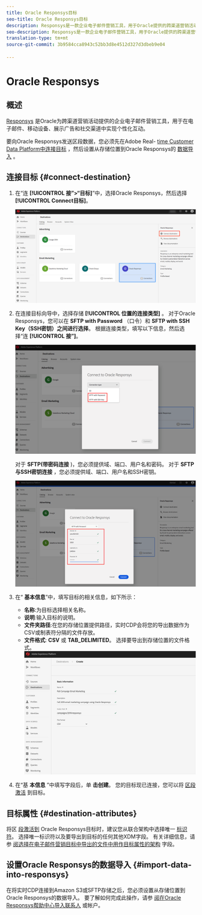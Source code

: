 ```yaml
---
title: Oracle Responsys目标
seo-title: Oracle Responsys目标
description: Responsys是一款企业电子邮件营销工具，用于Oracle提供的跨渠道营销活动，用于在电子邮件、移动设备、展示广告和社交渠道之间实现个性化互动。
seo-description: Responsys是一款企业电子邮件营销工具，用于Oracle提供的跨渠道营销活动，用于在电子邮件、移动设备、展示广告和社交渠道之间实现个性化互动。
translation-type: tm+mt
source-git-commit: 3b9584cca8943c52bb3d8e4512d327d3dbeb9e04

---
```



# Oracle Responsys

## 概述

[Responsys](https://www.oracle.com/marketingcloud/products/cross-channel-orchestration/) 是Oracle为跨渠道营销活动提供的企业电子邮件营销工具，用于在电子邮件、移动设备、展示广告和社交渠道中实现个性化互动。

要向Oracle Responsys发送区段数据，您必须先在Adobe Real- [time Customer Data Platform中连接目标](#connect-destination) ，然后设置从存储位置到Oracle Responsys的 [数据导入](#import-data-into-responsys) 。

## 连接目标 {#connect-destination}

1. 在“连 **[!UICONTROL 接”>“目标]**”中，选择Oracle Responsys，然后选择 **[!UICONTROL Connect目标]**。

   ![连接到Responsys](/help/rtcdp/destinations/assets/connect-oracle-responsys.png)

1. 在连接目标向导中，选择存储 **[!UICONTROL 位置的连接类型]** 。 对于Oracle Responsys，您可以在 **SFTP with Password** （口令）和 **SFTP with SSH Key（SSH密钥）之间进行选择**。 根据连接类型，填写以下信息，然后选择“连 **[!UICONTROL 接”]**。

   ![设置Responsys向导](/help/rtcdp/destinations/assets/responsys-wizard.png)

   对于 **SFTP(带密码连接** )，您必须提供域、端口、用户名和密码。
对于 **SFTP与SSH密钥连接** ，您必须提供域、端口、用户名和SSH密钥。

   ![填写Responsys信息](/help/rtcdp/destinations/assets/responsys-step2.png)

1. 在“ **基本信息**”中，填写目标的相关信息，如下所示：
   * **名称**:为目标选择相关名称。
   * **说明**:输入目标的说明。
   * **文件夹路径**:在您的存储位置提供路径，实时CDP会将您的导出数据作为CSV或制表符分隔的文件存放。
   * **文件格式**: **CSV** 或 **TAB_DELIMITED**。 选择要导出到存储位置的文件格式。
   ![Responsys基本信息](/help/rtcdp/destinations/assets/responsys-basic-information.png)

1. 在“基 **本信息** ”中填写字段后，单 **击创建**。 您的目标现已连接，您可以将 [区段激活](/help/rtcdp/destinations/activate-destinations.md) 到目标。

## 目标属性 {#destination-attributes}

将区 [段激活到](/help/rtcdp/destinations/activate-destinations.md) Oracle Responsys目标时，建议您从联合架构中选择唯一 [标识符](https://www.adobe.io/apis/experienceplatform/home/profile-identity-segmentation/profile-identity-segmentation-services.html#!api-specification/markdown/narrative/technical_overview/unified_profile_architectural_overview/unified_profile_architectural_overview.md)。 选择唯一标识符以及要导出到目标的任何其他XDM字段。 有关详细信息，请参 [阅选择在电子邮件营销目标中导出的文件中用作目标属性的架构](/help/rtcdp/destinations/email-marketing-destinations.md#destination-attributes) 字段。

## 设置Oracle Responsys的数据导入 {#import-data-into-responsys}

在将实时CDP连接到Amazon S3或SFTP存储之后，您必须设置从存储位置到Oracle Responsys的数据导入。 要了解如何完成此操作，请参 [阅在Oracle Responsys帮助中心导入联系人](https://docs.oracle.com/cloud/latest/marketingcs_gs/OMCEA/Connect_WizardUpload.htm) 或帐户。